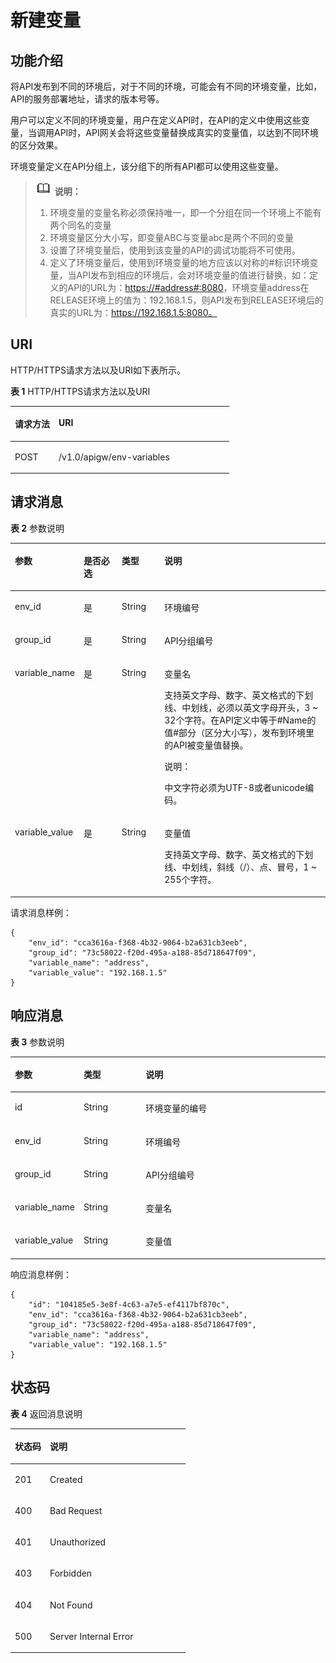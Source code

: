 # 新建变量<a name="ZH-CN_TOPIC_0000001082135107"></a>

## 功能介绍<a name="zh-cn_topic_0118922250_section39792518"></a>

将API发布到不同的环境后，对于不同的环境，可能会有不同的环境变量，比如，API的服务部署地址，请求的版本号等。

用户可以定义不同的环境变量，用户在定义API时，在API的定义中使用这些变量，当调用API时，API网关会将这些变量替换成真实的变量值，以达到不同环境的区分效果。

环境变量定义在API分组上，该分组下的所有API都可以使用这些变量。

>![](public_sys-resources/icon-note.gif) **说明：** 
>1.  环境变量的变量名称必须保持唯一，即一个分组在同一个环境上不能有两个同名的变量
>2.  环境变量区分大小写，即变量ABC与变量abc是两个不同的变量
>3.  设置了环境变量后，使用到该变量的API的调试功能将不可使用。
>4.  定义了环境变量后，使用到环境变量的地方应该以对称的\#标识环境变量，当API发布到相应的环境后，会对环境变量的值进行替换，如：定义的API的URL为：[https://\#address\#:8080](https://#address#:8080)，环境变量address在RELEASE环境上的值为：192.168.1.5，则API发布到RELEASE环境后的真实的URL为：https://192.168.1.5:8080。

## URI<a name="zh-cn_topic_0118922250_section22588350"></a>

HTTP/HTTPS请求方法以及URI如下表所示。

**表 1**  HTTP/HTTPS请求方法以及URI

<a name="zh-cn_topic_0118922250_table57013820"></a>
<table><thead align="left"><tr id="zh-cn_topic_0118922250_row30962147"><th class="cellrowborder" valign="top" width="20%" id="mcps1.2.3.1.1"><p id="zh-cn_topic_0118922250_p24906010"><a name="zh-cn_topic_0118922250_p24906010"></a><a name="zh-cn_topic_0118922250_p24906010"></a>请求方法</p>
</th>
<th class="cellrowborder" valign="top" width="80%" id="mcps1.2.3.1.2"><p id="zh-cn_topic_0118922250_p4120892"><a name="zh-cn_topic_0118922250_p4120892"></a><a name="zh-cn_topic_0118922250_p4120892"></a>URI</p>
</th>
</tr>
</thead>
<tbody><tr id="zh-cn_topic_0118922250_row65356851"><td class="cellrowborder" valign="top" width="20%" headers="mcps1.2.3.1.1 "><p id="zh-cn_topic_0118922250_p59413607"><a name="zh-cn_topic_0118922250_p59413607"></a><a name="zh-cn_topic_0118922250_p59413607"></a>POST</p>
</td>
<td class="cellrowborder" valign="top" width="80%" headers="mcps1.2.3.1.2 "><p id="zh-cn_topic_0118922250_p47772863"><a name="zh-cn_topic_0118922250_p47772863"></a><a name="zh-cn_topic_0118922250_p47772863"></a>/v1.0/apigw/env-variables</p>
</td>
</tr>
</tbody>
</table>

## 请求消息<a name="zh-cn_topic_0118922250_section1968564"></a>

**表 2**  参数说明

<a name="zh-cn_topic_0118922250_table44396708"></a>
<table><thead align="left"><tr id="zh-cn_topic_0118922250_row44687699"><th class="cellrowborder" valign="top" width="15%" id="mcps1.2.5.1.1"><p id="zh-cn_topic_0118922250_p62933903"><a name="zh-cn_topic_0118922250_p62933903"></a><a name="zh-cn_topic_0118922250_p62933903"></a>参数</p>
</th>
<th class="cellrowborder" valign="top" width="13%" id="mcps1.2.5.1.2"><p id="zh-cn_topic_0118922250_p64481350"><a name="zh-cn_topic_0118922250_p64481350"></a><a name="zh-cn_topic_0118922250_p64481350"></a>是否必选</p>
</th>
<th class="cellrowborder" valign="top" width="14.000000000000002%" id="mcps1.2.5.1.3"><p id="zh-cn_topic_0118922250_p55606882"><a name="zh-cn_topic_0118922250_p55606882"></a><a name="zh-cn_topic_0118922250_p55606882"></a>类型</p>
</th>
<th class="cellrowborder" valign="top" width="57.99999999999999%" id="mcps1.2.5.1.4"><p id="zh-cn_topic_0118922250_p7863627"><a name="zh-cn_topic_0118922250_p7863627"></a><a name="zh-cn_topic_0118922250_p7863627"></a>说明</p>
</th>
</tr>
</thead>
<tbody><tr id="zh-cn_topic_0118922250_row32974056"><td class="cellrowborder" valign="top" width="15%" headers="mcps1.2.5.1.1 "><p id="zh-cn_topic_0118922250_p53652898"><a name="zh-cn_topic_0118922250_p53652898"></a><a name="zh-cn_topic_0118922250_p53652898"></a>env_id</p>
</td>
<td class="cellrowborder" valign="top" width="13%" headers="mcps1.2.5.1.2 "><p id="zh-cn_topic_0118922250_p50917472"><a name="zh-cn_topic_0118922250_p50917472"></a><a name="zh-cn_topic_0118922250_p50917472"></a>是</p>
</td>
<td class="cellrowborder" valign="top" width="14.000000000000002%" headers="mcps1.2.5.1.3 "><p id="zh-cn_topic_0118922250_p30674571"><a name="zh-cn_topic_0118922250_p30674571"></a><a name="zh-cn_topic_0118922250_p30674571"></a>String</p>
</td>
<td class="cellrowborder" valign="top" width="57.99999999999999%" headers="mcps1.2.5.1.4 "><p id="zh-cn_topic_0118922250_p1612298"><a name="zh-cn_topic_0118922250_p1612298"></a><a name="zh-cn_topic_0118922250_p1612298"></a>环境编号</p>
</td>
</tr>
<tr id="zh-cn_topic_0118922250_row34514806"><td class="cellrowborder" valign="top" width="15%" headers="mcps1.2.5.1.1 "><p id="zh-cn_topic_0118922250_p44235863"><a name="zh-cn_topic_0118922250_p44235863"></a><a name="zh-cn_topic_0118922250_p44235863"></a>group_id</p>
</td>
<td class="cellrowborder" valign="top" width="13%" headers="mcps1.2.5.1.2 "><p id="zh-cn_topic_0118922250_p26335145"><a name="zh-cn_topic_0118922250_p26335145"></a><a name="zh-cn_topic_0118922250_p26335145"></a>是</p>
</td>
<td class="cellrowborder" valign="top" width="14.000000000000002%" headers="mcps1.2.5.1.3 "><p id="zh-cn_topic_0118922250_p52771987"><a name="zh-cn_topic_0118922250_p52771987"></a><a name="zh-cn_topic_0118922250_p52771987"></a>String</p>
</td>
<td class="cellrowborder" valign="top" width="57.99999999999999%" headers="mcps1.2.5.1.4 "><p id="zh-cn_topic_0118922250_p46672574"><a name="zh-cn_topic_0118922250_p46672574"></a><a name="zh-cn_topic_0118922250_p46672574"></a>API分组编号</p>
</td>
</tr>
<tr id="zh-cn_topic_0118922250_row112866"><td class="cellrowborder" valign="top" width="15%" headers="mcps1.2.5.1.1 "><p id="zh-cn_topic_0118922250_p9142181"><a name="zh-cn_topic_0118922250_p9142181"></a><a name="zh-cn_topic_0118922250_p9142181"></a>variable_name</p>
</td>
<td class="cellrowborder" valign="top" width="13%" headers="mcps1.2.5.1.2 "><p id="zh-cn_topic_0118922250_p2319205"><a name="zh-cn_topic_0118922250_p2319205"></a><a name="zh-cn_topic_0118922250_p2319205"></a>是</p>
</td>
<td class="cellrowborder" valign="top" width="14.000000000000002%" headers="mcps1.2.5.1.3 "><p id="zh-cn_topic_0118922250_p53637897"><a name="zh-cn_topic_0118922250_p53637897"></a><a name="zh-cn_topic_0118922250_p53637897"></a>String</p>
</td>
<td class="cellrowborder" valign="top" width="57.99999999999999%" headers="mcps1.2.5.1.4 "><p id="zh-cn_topic_0118922250_p49702394"><a name="zh-cn_topic_0118922250_p49702394"></a><a name="zh-cn_topic_0118922250_p49702394"></a>变量名</p>
<p id="zh-cn_topic_0118922250_p61367576"><a name="zh-cn_topic_0118922250_p61367576"></a><a name="zh-cn_topic_0118922250_p61367576"></a>支持英文字母、数字、英文格式的下划线、中划线，必须以英文字母开头，3 ~ 32个字符。在API定义中等于#Name的值#部分（区分大小写），发布到环境里的API被变量值替换。</p>
<div class="note" id="zh-cn_topic_0118922250_note721519264594"><a name="zh-cn_topic_0118922250_note721519264594"></a><a name="zh-cn_topic_0118922250_note721519264594"></a><span class="notetitle"> 说明： </span><div class="notebody"><p id="zh-cn_topic_0118922250_p0215112605912"><a name="zh-cn_topic_0118922250_p0215112605912"></a><a name="zh-cn_topic_0118922250_p0215112605912"></a>中文字符必须为UTF-8或者unicode编码。</p>
</div></div>
</td>
</tr>
<tr id="zh-cn_topic_0118922250_row12471392"><td class="cellrowborder" valign="top" width="15%" headers="mcps1.2.5.1.1 "><p id="zh-cn_topic_0118922250_p3549860"><a name="zh-cn_topic_0118922250_p3549860"></a><a name="zh-cn_topic_0118922250_p3549860"></a>variable_value</p>
</td>
<td class="cellrowborder" valign="top" width="13%" headers="mcps1.2.5.1.2 "><p id="zh-cn_topic_0118922250_p19103244"><a name="zh-cn_topic_0118922250_p19103244"></a><a name="zh-cn_topic_0118922250_p19103244"></a>是</p>
</td>
<td class="cellrowborder" valign="top" width="14.000000000000002%" headers="mcps1.2.5.1.3 "><p id="zh-cn_topic_0118922250_p3858945"><a name="zh-cn_topic_0118922250_p3858945"></a><a name="zh-cn_topic_0118922250_p3858945"></a>String</p>
</td>
<td class="cellrowborder" valign="top" width="57.99999999999999%" headers="mcps1.2.5.1.4 "><p id="zh-cn_topic_0118922250_p44139114"><a name="zh-cn_topic_0118922250_p44139114"></a><a name="zh-cn_topic_0118922250_p44139114"></a>变量值</p>
<p id="zh-cn_topic_0118922250_p180919567297"><a name="zh-cn_topic_0118922250_p180919567297"></a><a name="zh-cn_topic_0118922250_p180919567297"></a>支持英文字母、数字、英文格式的下划线、中划线，斜线（/）、点、冒号，1 ~ 255个字符。</p>
</td>
</tr>
</tbody>
</table>

请求消息样例：

```
{
	"env_id": "cca3616a-f368-4b32-9064-b2a631cb3eeb",
	"group_id": "73c58022-f20d-495a-a188-85d718647f09",
	"variable_name": "address",
	"variable_value": "192.168.1.5"
}
```

## 响应消息<a name="zh-cn_topic_0118922250_section25236006"></a>

**表 3**  参数说明

<a name="zh-cn_topic_0118922250_table44126582"></a>
<table><thead align="left"><tr id="zh-cn_topic_0118922250_row19577177"><th class="cellrowborder" valign="top" width="20%" id="mcps1.2.4.1.1"><p id="zh-cn_topic_0118922250_p42247518"><a name="zh-cn_topic_0118922250_p42247518"></a><a name="zh-cn_topic_0118922250_p42247518"></a>参数</p>
</th>
<th class="cellrowborder" valign="top" width="20%" id="mcps1.2.4.1.2"><p id="zh-cn_topic_0118922250_p66605783"><a name="zh-cn_topic_0118922250_p66605783"></a><a name="zh-cn_topic_0118922250_p66605783"></a>类型</p>
</th>
<th class="cellrowborder" valign="top" width="60%" id="mcps1.2.4.1.3"><p id="zh-cn_topic_0118922250_p26359341"><a name="zh-cn_topic_0118922250_p26359341"></a><a name="zh-cn_topic_0118922250_p26359341"></a>说明</p>
</th>
</tr>
</thead>
<tbody><tr id="zh-cn_topic_0118922250_row54731847"><td class="cellrowborder" valign="top" width="20%" headers="mcps1.2.4.1.1 "><p id="zh-cn_topic_0118922250_p4094605"><a name="zh-cn_topic_0118922250_p4094605"></a><a name="zh-cn_topic_0118922250_p4094605"></a>id</p>
</td>
<td class="cellrowborder" valign="top" width="20%" headers="mcps1.2.4.1.2 "><p id="zh-cn_topic_0118922250_p63227625"><a name="zh-cn_topic_0118922250_p63227625"></a><a name="zh-cn_topic_0118922250_p63227625"></a>String</p>
</td>
<td class="cellrowborder" valign="top" width="60%" headers="mcps1.2.4.1.3 "><p id="zh-cn_topic_0118922250_p21163968"><a name="zh-cn_topic_0118922250_p21163968"></a><a name="zh-cn_topic_0118922250_p21163968"></a>环境变量的编号</p>
</td>
</tr>
<tr id="zh-cn_topic_0118922250_row56257990"><td class="cellrowborder" valign="top" width="20%" headers="mcps1.2.4.1.1 "><p id="zh-cn_topic_0118922250_p60603364"><a name="zh-cn_topic_0118922250_p60603364"></a><a name="zh-cn_topic_0118922250_p60603364"></a>env_id</p>
</td>
<td class="cellrowborder" valign="top" width="20%" headers="mcps1.2.4.1.2 "><p id="zh-cn_topic_0118922250_p9925426"><a name="zh-cn_topic_0118922250_p9925426"></a><a name="zh-cn_topic_0118922250_p9925426"></a>String</p>
</td>
<td class="cellrowborder" valign="top" width="60%" headers="mcps1.2.4.1.3 "><p id="zh-cn_topic_0118922250_p65762008"><a name="zh-cn_topic_0118922250_p65762008"></a><a name="zh-cn_topic_0118922250_p65762008"></a>环境编号</p>
</td>
</tr>
<tr id="zh-cn_topic_0118922250_row54987164"><td class="cellrowborder" valign="top" width="20%" headers="mcps1.2.4.1.1 "><p id="zh-cn_topic_0118922250_p24775290"><a name="zh-cn_topic_0118922250_p24775290"></a><a name="zh-cn_topic_0118922250_p24775290"></a>group_id</p>
</td>
<td class="cellrowborder" valign="top" width="20%" headers="mcps1.2.4.1.2 "><p id="zh-cn_topic_0118922250_p60641477"><a name="zh-cn_topic_0118922250_p60641477"></a><a name="zh-cn_topic_0118922250_p60641477"></a>String</p>
</td>
<td class="cellrowborder" valign="top" width="60%" headers="mcps1.2.4.1.3 "><p id="zh-cn_topic_0118922250_p13012580"><a name="zh-cn_topic_0118922250_p13012580"></a><a name="zh-cn_topic_0118922250_p13012580"></a>API分组编号</p>
</td>
</tr>
<tr id="zh-cn_topic_0118922250_row50004359"><td class="cellrowborder" valign="top" width="20%" headers="mcps1.2.4.1.1 "><p id="zh-cn_topic_0118922250_p23821248"><a name="zh-cn_topic_0118922250_p23821248"></a><a name="zh-cn_topic_0118922250_p23821248"></a>variable_name</p>
</td>
<td class="cellrowborder" valign="top" width="20%" headers="mcps1.2.4.1.2 "><p id="zh-cn_topic_0118922250_p50472897"><a name="zh-cn_topic_0118922250_p50472897"></a><a name="zh-cn_topic_0118922250_p50472897"></a>String</p>
</td>
<td class="cellrowborder" valign="top" width="60%" headers="mcps1.2.4.1.3 "><p id="zh-cn_topic_0118922250_p61772851"><a name="zh-cn_topic_0118922250_p61772851"></a><a name="zh-cn_topic_0118922250_p61772851"></a>变量名</p>
</td>
</tr>
<tr id="zh-cn_topic_0118922250_row19084749"><td class="cellrowborder" valign="top" width="20%" headers="mcps1.2.4.1.1 "><p id="zh-cn_topic_0118922250_p2360875"><a name="zh-cn_topic_0118922250_p2360875"></a><a name="zh-cn_topic_0118922250_p2360875"></a>variable_value</p>
</td>
<td class="cellrowborder" valign="top" width="20%" headers="mcps1.2.4.1.2 "><p id="zh-cn_topic_0118922250_p57013197"><a name="zh-cn_topic_0118922250_p57013197"></a><a name="zh-cn_topic_0118922250_p57013197"></a>String</p>
</td>
<td class="cellrowborder" valign="top" width="60%" headers="mcps1.2.4.1.3 "><p id="zh-cn_topic_0118922250_p54666268"><a name="zh-cn_topic_0118922250_p54666268"></a><a name="zh-cn_topic_0118922250_p54666268"></a>变量值</p>
</td>
</tr>
</tbody>
</table>

响应消息样例：

```
{
	"id": "104185e5-3e8f-4c63-a7e5-ef4117bf870c",
	"env_id": "cca3616a-f368-4b32-9064-b2a631cb3eeb",
	"group_id": "73c58022-f20d-495a-a188-85d718647f09",
	"variable_name": "address",
	"variable_value": "192.168.1.5"
}
```

## 状态码<a name="zh-cn_topic_0118922250_section17717081"></a>

**表 4**  返回消息说明

<a name="zh-cn_topic_0118922250_table9599777"></a>
<table><thead align="left"><tr id="zh-cn_topic_0118922250_row55812053"><th class="cellrowborder" valign="top" width="20%" id="mcps1.2.3.1.1"><p id="zh-cn_topic_0118922250_p24482463"><a name="zh-cn_topic_0118922250_p24482463"></a><a name="zh-cn_topic_0118922250_p24482463"></a>状态码</p>
</th>
<th class="cellrowborder" valign="top" width="80%" id="mcps1.2.3.1.2"><p id="zh-cn_topic_0118922250_p36922477"><a name="zh-cn_topic_0118922250_p36922477"></a><a name="zh-cn_topic_0118922250_p36922477"></a>说明</p>
</th>
</tr>
</thead>
<tbody><tr id="zh-cn_topic_0118922250_row37930664"><td class="cellrowborder" valign="top" width="20%" headers="mcps1.2.3.1.1 "><p id="zh-cn_topic_0118922250_p52484919"><a name="zh-cn_topic_0118922250_p52484919"></a><a name="zh-cn_topic_0118922250_p52484919"></a>201</p>
</td>
<td class="cellrowborder" valign="top" width="80%" headers="mcps1.2.3.1.2 "><p id="zh-cn_topic_0118922250_p23420035"><a name="zh-cn_topic_0118922250_p23420035"></a><a name="zh-cn_topic_0118922250_p23420035"></a>Created</p>
</td>
</tr>
<tr id="zh-cn_topic_0118922250_row9453723"><td class="cellrowborder" valign="top" width="20%" headers="mcps1.2.3.1.1 "><p id="zh-cn_topic_0118922250_p27554060"><a name="zh-cn_topic_0118922250_p27554060"></a><a name="zh-cn_topic_0118922250_p27554060"></a>400</p>
</td>
<td class="cellrowborder" valign="top" width="80%" headers="mcps1.2.3.1.2 "><p id="zh-cn_topic_0118922250_p17286382"><a name="zh-cn_topic_0118922250_p17286382"></a><a name="zh-cn_topic_0118922250_p17286382"></a>Bad Request</p>
</td>
</tr>
<tr id="zh-cn_topic_0118922250_row21359712"><td class="cellrowborder" valign="top" width="20%" headers="mcps1.2.3.1.1 "><p id="zh-cn_topic_0118922250_p52415150"><a name="zh-cn_topic_0118922250_p52415150"></a><a name="zh-cn_topic_0118922250_p52415150"></a>401</p>
</td>
<td class="cellrowborder" valign="top" width="80%" headers="mcps1.2.3.1.2 "><p id="zh-cn_topic_0118922250_p17768768"><a name="zh-cn_topic_0118922250_p17768768"></a><a name="zh-cn_topic_0118922250_p17768768"></a>Unauthorized</p>
</td>
</tr>
<tr id="zh-cn_topic_0118922250_row25701191"><td class="cellrowborder" valign="top" width="20%" headers="mcps1.2.3.1.1 "><p id="zh-cn_topic_0118922250_p1421690"><a name="zh-cn_topic_0118922250_p1421690"></a><a name="zh-cn_topic_0118922250_p1421690"></a>403</p>
</td>
<td class="cellrowborder" valign="top" width="80%" headers="mcps1.2.3.1.2 "><p id="zh-cn_topic_0118922250_p48048103"><a name="zh-cn_topic_0118922250_p48048103"></a><a name="zh-cn_topic_0118922250_p48048103"></a>Forbidden</p>
</td>
</tr>
<tr id="zh-cn_topic_0118922250_row29779746"><td class="cellrowborder" valign="top" width="20%" headers="mcps1.2.3.1.1 "><p id="zh-cn_topic_0118922250_p63349206"><a name="zh-cn_topic_0118922250_p63349206"></a><a name="zh-cn_topic_0118922250_p63349206"></a>404</p>
</td>
<td class="cellrowborder" valign="top" width="80%" headers="mcps1.2.3.1.2 "><p id="zh-cn_topic_0118922250_p31012055"><a name="zh-cn_topic_0118922250_p31012055"></a><a name="zh-cn_topic_0118922250_p31012055"></a>Not Found</p>
</td>
</tr>
<tr id="zh-cn_topic_0118922250_row10673039"><td class="cellrowborder" valign="top" width="20%" headers="mcps1.2.3.1.1 "><p id="zh-cn_topic_0118922250_p59209837"><a name="zh-cn_topic_0118922250_p59209837"></a><a name="zh-cn_topic_0118922250_p59209837"></a>500</p>
</td>
<td class="cellrowborder" valign="top" width="80%" headers="mcps1.2.3.1.2 "><p id="zh-cn_topic_0118922250_p14947689"><a name="zh-cn_topic_0118922250_p14947689"></a><a name="zh-cn_topic_0118922250_p14947689"></a>Server Internal Error</p>
</td>
</tr>
</tbody>
</table>

